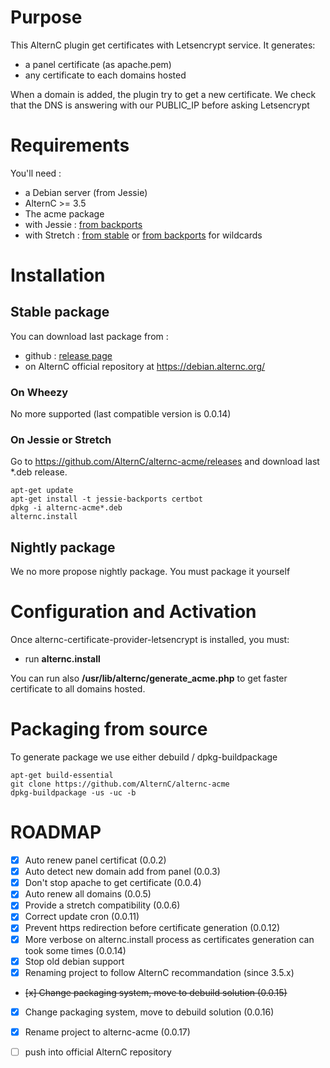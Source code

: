# Purpose

This AlternC plugin get certificates with Letsencrypt service. It generates:
* a panel certificate (as apache.pem)
* any certificate to each domains hosted

When a domain is added, the plugin try to get a new certificate.
We check that the DNS is answering with our PUBLIC_IP before asking Letsencrypt

# Requirements

You'll need :
* a Debian server (from Jessie)
* AlternC >= 3.5
* The acme package
 * with Jessie : [from backports](https://packages.debian.org/jessie-backports/certbot)
 * with Stretch : [from stable](https://packages.debian.org/stretch/certbot) or [from backports](https://packages.debian.org/stretch-backports/certbot) for wildcards


# Installation

## Stable package

You can download last package from :
* github : [release page](../../releases/latest)
* on AlternC official repository at https://debian.alternc.org/

### On Wheezy

No more supported (last compatible version is 0.0.14)

### On Jessie or Stretch

Go to https://github.com/AlternC/alternc-acme/releases and download last *.deb release.

```shell
apt-get update
apt-get install -t jessie-backports certbot
dpkg -i alternc-acme*.deb
alternc.install
```

## Nightly package

We no more propose nightly package. You must package it yourself

# Configuration and Activation

Once alternc-certificate-provider-letsencrypt is installed, you must:
* run **alternc.install**

You can run also **/usr/lib/alternc/generate_acme.php** to get faster certificate to all domains hosted.

# Packaging from source

To generate package we use either debuild / dpkg-buildpackage

```shell
apt-get build-essential
git clone https://github.com/AlternC/alternc-acme
dpkg-buildpackage -us -uc -b
```


# ROADMAP

* [x] Auto renew panel certificat (0.0.2)
* [x] Auto detect new domain add from panel (0.0.3)
* [x] Don't stop apache to get certificate (0.0.4)
* [x] Auto renew all domains (0.0.5)
* [x] Provide a stretch compatibility (0.0.6)
* [x] Correct update cron (0.0.11)
* [x] Prevent https redirection before certificate generation (0.0.12)
* [x] More verbose on alternc.install process as certificates generation can took some times (0.0.14)
* [x] Stop old debian support
* [x] Renaming project to follow AlternC recommandation (since 3.5.x)
* ~~[x] Change packaging system, move to debuild solution (0.0.15)~~
* [x] Change packaging system, move to debuild solution (0.0.16)
* [x] Rename project to alternc-acme (0.0.17)
* [ ] push into official AlternC repository


